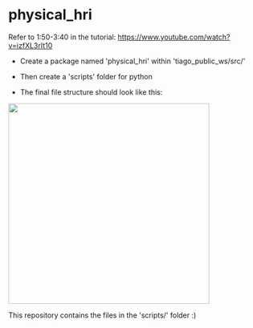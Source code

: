 # physical_hri

Refer to 1:50-3:40 in the tutorial:  https://www.youtube.com/watch?v=izfXL3rIt10

- Create a package named 'physical_hri' within 'tiago_public_ws/src/'

- Then create a 'scripts' folder for python

- The final file structure should look like this:

<img src="https://i.imgur.com/G7jKREI.png" width="400">

This repository contains the files in the 'scripts/' folder :)
